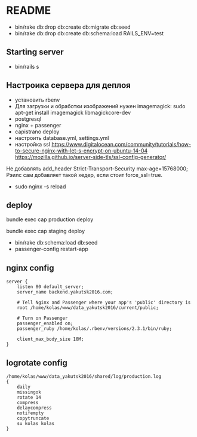 # README


- bin/rake db:drop db:create db:migrate db:seed
- bin/rake db:drop db:create db:schema:load RAILS_ENV=test

## Starting server

- bin/rails s


## Настроика сервера для деплоя

- установить rbenv
- Для загрузки и обработки изображений нужен imagemagick: sudo apt-get install imagemagick libmagickcore-dev
- postgresql
- nginx + passenger
- capistrano deploy
- настроить database.yml, settings.yml
- настройка ssl
https://www.digitalocean.com/community/tutorials/how-to-secure-nginx-with-let-s-encrypt-on-ubuntu-14-04
https://mozilla.github.io/server-side-tls/ssl-config-generator/

Не добавлять add_header Strict-Transport-Security max-age=15768000; Рэилс сам добавляет такой хедер, если стоит force_ssl=true.

- sudo nginx -s reload

## deploy

bundle exec cap production deploy

bundle exec cap staging deploy

- bin/rake db:schema:load db:seed
- passenger-config restart-app


## nginx config 
```
server {
    listen 80 default_server;
    server_name backend.yakutsk2016.com;

    # Tell Nginx and Passenger where your app's 'public' directory is
    root /home/kolas/www/data_yakutsk2016/current/public;

    # Turn on Passenger
    passenger_enabled on;
    passenger_ruby /home/kolas/.rbenv/versions/2.3.1/bin/ruby;

    client_max_body_size 10M;
}
```

## logrotate config
```
/home/kolas/www/data_yakutsk2016/shared/log/production.log
{
    daily
    missingok
    rotate 14
    compress
    delaycompress
    notifempty
    copytruncate
    su kolas kolas
}
```
